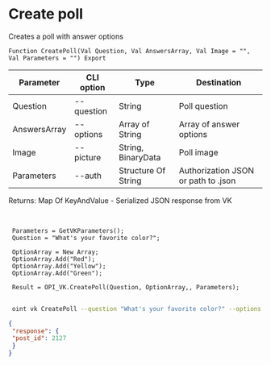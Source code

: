 ﻿---
sidebar_position: 4
---

# Create poll
 Creates a poll with answer options



`Function CreatePoll(Val Question, Val AnswersArray, Val Image = "", Val Parameters = "") Export`

 | Parameter | CLI option | Type | Destination |
 |-|-|-|-|
 | Question | --question | String | Poll question |
 | AnswersArray | --options | Array of String | Array of answer options |
 | Image | --picture | String, BinaryData | Poll image |
 | Parameters | --auth | Structure Of String | Authorization JSON or path to .json |

 
 Returns: Map Of KeyAndValue - Serialized JSON response from VK

<br/>




```bsl title="Code example"
 Parameters = GetVKParameters();
 Question = "What's your favorite color?";
 
 OptionArray = New Array;
 OptionArray.Add("Red");
 OptionArray.Add("Yellow");
 OptionArray.Add("Green");
 
 Result = OPI_VK.CreatePoll(Question, OptionArray,, Parameters);
```
	


```sh title="CLI command example"
 
 oint vk CreatePoll --question "What's your favorite color?" --options "['Red','Yellow','Green']" --picture %picture% --auth %auth%

```

```json title="Result"
{
 "response": {
 "post_id": 2127
 }
}
```
